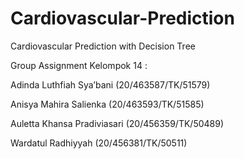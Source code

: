 # Cardiovascular-Prediction
Cardiovascular Prediction with Decision Tree

Group Assignment Kelompok 14 :

Adinda Luthfiah Sya’bani (20/463587/TK/51579)

Anisya Mahira Salienka (20/463593/TK/51585)

Auletta Khansa Pradiviasari (20/456359/TK/50489)

Wardatul Radhiyyah (20/456381/TK/50511)
